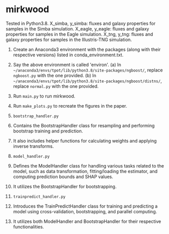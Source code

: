 # mirkwood

Tested in Python3.8.
X_simba, y_simba: fluxes and galaxy properties for samples in the Simba simulation.
X_eagle, y_eagle: fluxes and galaxy properties for samples in the Eagle simulation.
X_tng, y_tng: fluxes and galaxy properties for samples in the Illustris-TNG simulation.

1. Create an Anaconda3 environment with the packages (along with their respective versions) listed in conda_environment.txt.
2. Say the above environment is called 'environ'.
  (a) In `~/anaconda3/envs/tpot/lib/python3.8/site-packages/ngboost/`, replace `ngboost.py` with the one provided.
  (b) In `~/anaconda3/envs/tpot/lib/python3.8/site-packages/ngboost/distns/`, replace `normal.py` with the one provided.
3. Run `main.py` to run mirkwood.
4. Run `make_plots.py` to recreate the figures in the paper.


1. `bootstrap_handler.py`
  1. Contains the BootstrapHandler class for resampling and performing bootstrap training and prediction.
  2. It also includes helper functions for calculating weights and applying inverse transforms.

2. `model_handler.py`
  1. Defines the ModelHandler class for handling various tasks related to the model, such as data transformation, fitting/loading the estimator, and computing prediction bounds and SHAP values.
  2. It utilizes the BootstrapHandler for bootstrapping.

3. `trainpredict_handler.py`
  1. Introduces the TrainPredictHandler class for training and predicting a model using cross-validation, bootstrapping, and parallel computing.
  2. It utilizes both ModelHandler and BootstrapHandler for their respective functionalities.
